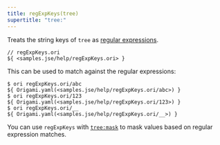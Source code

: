 ```yaml
---
title: regExpKeys(tree)
supertitle: "tree:"
---
```


Treats the string keys of `tree` as [regular expressions](https://developer.mozilla.org/en-US/docs/Web/JavaScript/Guide/Regular_expressions).

```ori
// regExpKeys.ori
${ <samples.jse/help/regExpKeys.ori> }
```

This can be used to match against the regular expressions:

```console
$ ori regExpKeys.ori/abc
${ Origami.yaml(<samples.jse/help/regExpKeys.ori/abc>) }
$ ori regExpKeys.ori/123
${ Origami.yaml(<samples.jse/help/regExpKeys.ori/123>) }
$ ori regExpKeys.ori/__
${ Origami.yaml(<samples.jse/help/regExpKeys.ori/__>) }
```

You can use `regExpKeys` with [`tree:mask`](mask.html#mask-with-globs-and-regular-expressions) to mask values based on regular expression matches.
